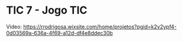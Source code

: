 # TIC 7 - Jogo TIC

Video: https://rrodrigosa.wixsite.com/home/projetos?pgid=k2v2ypf4-0d03569a-636a-4f69-a12d-df4e8ddec30b
